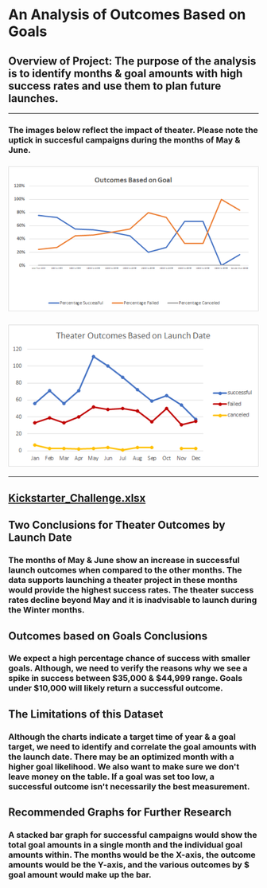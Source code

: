 # An Analysis of Outcomes Based on Goals
## Overview of Project: The purpose of the analysis is to identify months & goal amounts with high success rates and use them to plan future launches. 
---
### The images below reflect the impact of theater. Please note the uptick in succesful campaigns during the months of May & June. 
### ![Outcomes_vs_Goals](https://github.com/ScottyMacCVC/kickstarter-analysis/blob/CHALLENGE-01/resources/Outcomes_vs_Goals.png)
### ![Theater_Outcomes_vs_Launch](https://github.com/ScottyMacCVC/kickstarter-analysis/blob/CHALLENGE-01/resources/Theater_Outcomes_vs_Launch.png) 
---
[Kickstarter_Challenge.xlsx](https://github.com/ScottyMacCVC/kickstarter-analysis/blob/CHALLENGE-01/Kickstarter_Challenge.xlsx)
---
## Two Conclusions for Theater Outcomes by Launch Date
### The months of May & June show an increase in successful launch outcomes when compared to the other months. The data supports launching a theater project in these months would provide the highest success rates. The theater success rates decline beyond May and it is inadvisable to launch during the Winter months. 
## Outcomes based on Goals Conclusions 
### We expect a high percentage chance of success with smaller goals. Although, we need to verify the reasons why we see a spike in success between $35,000 & $44,999 range. Goals under $10,000 will likely return a successful outcome.
## The Limitations of this Dataset
### Although the charts indicate a target time of year & a goal target, we need to identify and correlate the goal amounts with the launch date. There may be an optimized month with a higher goal likelihood. We also want to make sure we don't leave money on the table. If a goal was set too low, a successful outcome isn't necessarily the best measurement. 
## Recommended Graphs for Further Research
### A stacked bar graph for successful campaigns would show the total goal amounts in a single month and the individual goal amounts within. The months would be the X-axis, the outcome amounts would be the Y-axis, and the various outcomes by $ goal amount would make up the bar. 
